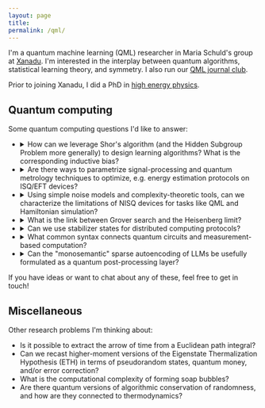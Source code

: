 ```yaml
---
layout: page
title:
permalink: /qml/
---
```


I'm a quantum machine learning (QML) researcher in Maria Schuld's
group at [Xanadu](https://www.xanadu.ai/). I'm interested in the
interplay between quantum algorithms, statistical learning theory, and
symmetry. I also run our
[QML journal club](https://heptar.ch/qml-jc).

Prior to joining Xanadu,
I did a PhD in [high energy physics](https://inspirehep.net/authors/1868975).

## Quantum computing

Some quantum computing questions I'd like to answer:

<ul>
  <li><details>
  <summary>
  How can we leverage Shor's algorithm (and the Hidden Subgroup
  Problem more generally) to design learning algorithms? What is the corresponding
  inductive bias?
  </summary>
  <p>
   TODO
  </p>
  </details></li>
    <li><details>
  <summary>
  Are there ways to parametrize signal-processing and quantum metrology
  techniques to optimize, e.g. energy estimation protocols on ISQ/EFT devices?
  </summary>
  <p>
  TODO
  </p>
  </details></li>
<li><details>
  <summary>
Using simple noise models and complexity-theoretic tools, can we
  characterize the limitations of NISQ devices for tasks like QML and
  Hamiltonian simulation?
  </summary>
  <p>
  In Appendix F of <a href="https://arxiv.org/abs/2210.07234">Cheng, Cotler, Huang and
  Li (2022)</a>, they present a nice information-theoretic argument that, in
  the presence of depolarizing noise, shadow tomography is
  exponentially hard in the number of qubits. This same argument can
  be extended to Hamiltonian simulation and other types of QML,
  besides shadows. It would neat to understand and characterize these
  limitations since my intuition is that <a
  href="https://arxiv.org/abs/1801.00862">NISQ</a> is provably unable
  to do most of the things we hoped it would do.
  </p>
  </details></li>
  <li><details>
  <summary>
  What is the link between Grover search and the Heisenberg limit?
  </summary>
  <p>
  <a href="https://arxiv.org/abs/quant-ph/9605043">Grover search</a>
  can find a needle in an unstructured haystack of $N$ items in
  $O(\sqrt{N})$ steps. In fact, this is optimal by the <a
  href="https://arxiv.org/abs/quant-ph/9701001">BBBV lower
  bound</a>. There is similar quadratic speedup for <a
  href="https://arxiv.org/abs/quant-ph/0412078">quantum
  metrology</a>, which by Heisenberg's principle is also
  optimal. These two are probably the same; search is a discretized
  form of metrology.
  </p>
  </details></li>
  <li><details>
  <summary>
Can we use stabilizer states for distributed computing protocols?
  </summary>
  <p>
   TODO
  </p>
  </details></li>
    <li><details>
  <summary>
  What common syntax connects quantum circuits and
  measurement-based computation?
  </summary>
  <p>
   TODO
  </p>
  </details></li>
    <li><details>
  <summary>
Can the "monosemantic" sparse autoencoding of LLMs be usefully formulated as a
  quantum post-processing layer?
  </summary>
  <p>
   TODO
  </p>
  </details></li>
  </ul>

If you have ideas or want to chat about any of these, feel free to get
in touch!

## Miscellaneous

Other research problems I'm thinking about:

- Is it possible to extract the arrow of time from a Euclidean path
integral?
- Can we recast higher-moment versions of the Eigenstate Thermalization
  Hypothesis (ETH) in terms of pseudorandom states, quantum money, and/or
  error correction?
- What is the computational complexity of forming soap bubbles?
- Are there quantum versions of algorithmic conservation of
  randomness, and how are they connected to thermodynamics?

